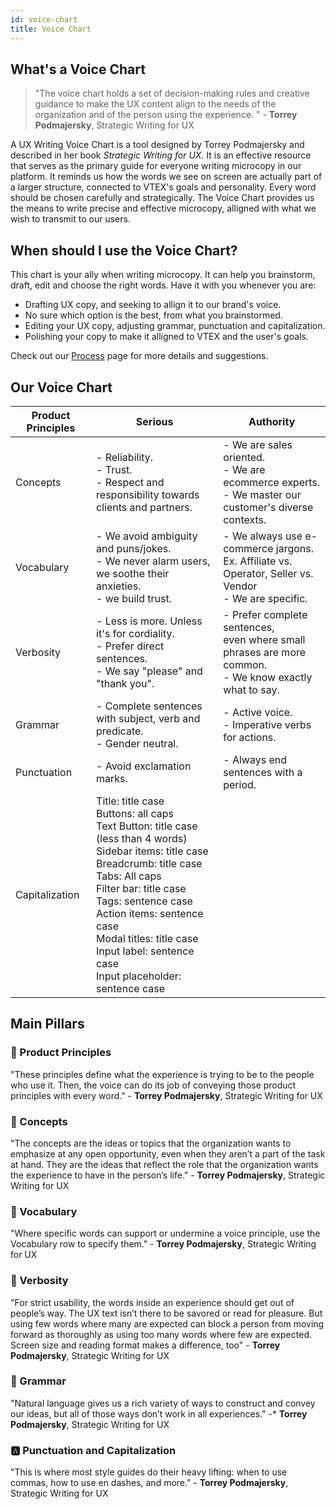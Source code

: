 ```yaml
---
id: voice-chart
title: Voice Chart
---
```


## What's a Voice Chart

> "The voice chart holds a set of decision-making rules and creative guidance to make the UX content align to the needs of the organization and of the person using the experience. " - **Torrey Podmajersky**, Strategic Writing for UX

A UX Writing Voice Chart is a tool designed by Torrey Podmajersky and described in her book *Strategic Writing for UX*. It is an effective resource that serves as the primary guide for everyone writing microcopy in our platform. It reminds us how the words we see on screen are actually part of a larger structure, connected to VTEX's goals and personality. Every word should be chosen carefully and strategically. The Voice Chart provides us the means to write precise and effective microcopy, alligned with what we wish to transmit to our users. 

## When should I use the Voice Chart?

This chart is your ally when writing microcopy. It can help you brainstorm, draft, edit and choose the right words. Have it with you whenever you are:
- Drafting UX copy, and seeking to allign it to our brand's voice.   
- No sure which option is the best, from what you brainstormed.    
- Editing your UX copy, adjusting grammar, punctuation and capitalization.  
- Polishing your copy to make it alligned to VTEX and the user's goals.  

Check out our [Process](/docs/first-steps/process) page for more details and suggestions. 



## Our Voice Chart

| Product Principles | Serious | Authority |
|--------------------|---------|-----------|
| Concepts           | - Reliability. <br />- Trust. <br />- Respect and responsibility towards clients and partners. | - We are sales oriented.    <br />- We are ecommerce experts.    <br />- We master our customer's diverse contexts.    |
| Vocabulary         | - We avoid ambiguity and puns/jokes.   <br />- We never alarm users, we soothe their anxieties.   <br />- we build trust. | - We always use e-commerce jargons.   <br />Ex. Affiliate vs. Operator, Seller vs. Vendor  <br />- We are specific. |
| Verbosity          | - Less is more. Unless it's for cordiality.  <br />- Prefer direct sentences.   <br />- We say "please" and "thank you".  | - Prefer complete sentences,<br />even where small phrases are more common.   <br />- We know exactly what to say. |
| Grammar            | - Complete sentences with subject, verb and predicate.<br />- Gender neutral. | - Active voice.  <br />- Imperative verbs for actions. |
| Punctuation        | - Avoid exclamation marks. | - Always end sentences with a period.                                                                              |
| Capitalization     | Title: title case  <br />Buttons: all caps  <br />Text Button: title case (less than 4 words)  <br />Sidebar items: title case  <br />Breadcrumb: title case  <br />Tabs: All caps  <br />Filter bar: title case  <br />Tags: sentence case  <br />Action items: sentence case  <br />Modal titles: title case  <br />Input label: sentence case  <br />Input placeholder: sentence case   |                                                                                                                    |

## Main Pillars

### 🧭 Product Principles

"These principles define what the experience is trying to be to the people who use it. Then, the voice can do its job of conveying those product principles with every word." - **Torrey Podmajersky**, Strategic Writing for UX


### 🎯 Concepts

"The concepts are the ideas or topics that the organization wants to emphasize at any open opportunity, even when they aren’t a part of the task at hand. They are the ideas that reflect the role that the organization wants the experience to have in the person’s life." - **Torrey Podmajersky**, Strategic Writing for UX


### 📖 Vocabulary

"Where specific words can support or undermine a voice principle, use the Vocabulary row to specify them." - **Torrey Podmajersky**, Strategic Writing for UX


### 💬 Verbosity

"For strict usability, the words inside an experience should get out of people’s way. The UX text isn’t there to be savored or read for pleasure. But using few words where many are expected can block a person from moving forward as thoroughly as using too many words where few are expected. Screen size and reading format makes a difference, too" - **Torrey Podmajersky**, Strategic Writing for UX
 

### 📝 Grammar

"Natural language gives us a rich variety of ways to construct and convey our ideas, but all of those ways don’t work in all experiences." -* **Torrey Podmajersky**, Strategic Writing for UX
 

### 🅰️ Punctuation and Capitalization

"This is where most style guides do their heavy lifting: when to use commas, how to use en dashes, and more." - **Torrey Podmajersky**, Strategic Writing for UX
